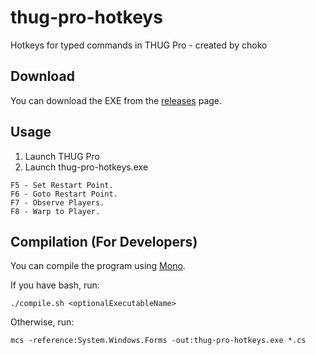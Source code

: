 # thug-pro-hotkeys

Hotkeys for typed commands in THUG Pro - created by choko

## Download

You can download the EXE from the [releases](https://www.github.com/byxor/thug-pro-hotkeys/releases) page.

## Usage

1. Launch THUG Pro
2. Launch thug-pro-hotkeys.exe

```
F5 - Set Restart Point.
F6 - Goto Restart Point.
F7 - Observe Players.
F8 - Warp to Player.
```

## Compilation (For Developers)

You can compile the program using [Mono](http://www.mono-project.com/docs/getting-started/install/windows/).

If you have bash, run:

```
./compile.sh <optionalExecutableName>
```

Otherwise, run:

```
mcs -reference:System.Windows.Forms -out:thug-pro-hotkeys.exe *.cs
```
